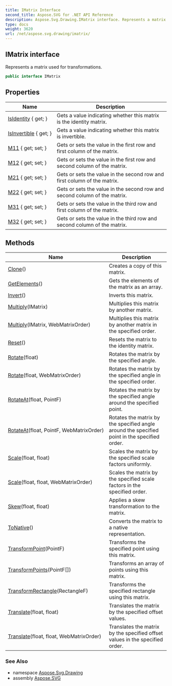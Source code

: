 ```yaml
---
title: IMatrix Interface
second_title: Aspose.SVG for .NET API Reference
description: Aspose.Svg.Drawing.IMatrix interface. Represents a matrix used for transformations
type: docs
weight: 3620
url: /net/aspose.svg.drawing/imatrix/
---
```

## IMatrix interface

Represents a matrix used for transformations.

```csharp
public interface IMatrix
```

## Properties

| Name | Description |
| --- | --- |
| [IsIdentity](../../aspose.svg.drawing/imatrix/isidentity/) { get; } | Gets a value indicating whether this matrix is the identity matrix. |
| [IsInvertible](../../aspose.svg.drawing/imatrix/isinvertible/) { get; } | Gets a value indicating whether this matrix is invertible. |
| [M11](../../aspose.svg.drawing/imatrix/m11/) { get; set; } | Gets or sets the value in the first row and first column of the matrix. |
| [M12](../../aspose.svg.drawing/imatrix/m12/) { get; set; } | Gets or sets the value in the first row and second column of the matrix. |
| [M21](../../aspose.svg.drawing/imatrix/m21/) { get; set; } | Gets or sets the value in the second row and first column of the matrix. |
| [M22](../../aspose.svg.drawing/imatrix/m22/) { get; set; } | Gets or sets the value in the second row and second column of the matrix. |
| [M31](../../aspose.svg.drawing/imatrix/m31/) { get; set; } | Gets or sets the value in the third row and first column of the matrix. |
| [M32](../../aspose.svg.drawing/imatrix/m32/) { get; set; } | Gets or sets the value in the third row and second column of the matrix. |

## Methods

| Name | Description |
| --- | --- |
| [Clone](../../aspose.svg.drawing/imatrix/clone/)() | Creates a copy of this matrix. |
| [GetElements](../../aspose.svg.drawing/imatrix/getelements/)() | Gets the elements of the matrix as an array. |
| [Invert](../../aspose.svg.drawing/imatrix/invert/)() | Inverts this matrix. |
| [Multiply](../../aspose.svg.drawing/imatrix/multiply/#multiply)(IMatrix) | Multiplies this matrix by another matrix. |
| [Multiply](../../aspose.svg.drawing/imatrix/multiply/#multiply_1)(IMatrix, WebMatrixOrder) | Multiplies this matrix by another matrix in the specified order. |
| [Reset](../../aspose.svg.drawing/imatrix/reset/)() | Resets the matrix to the identity matrix. |
| [Rotate](../../aspose.svg.drawing/imatrix/rotate/#rotate)(float) | Rotates the matrix by the specified angle. |
| [Rotate](../../aspose.svg.drawing/imatrix/rotate/#rotate_1)(float, WebMatrixOrder) | Rotates the matrix by the specified angle in the specified order. |
| [RotateAt](../../aspose.svg.drawing/imatrix/rotateat/#rotateat)(float, PointF) | Rotates the matrix by the specified angle around the specified point. |
| [RotateAt](../../aspose.svg.drawing/imatrix/rotateat/#rotateat_1)(float, PointF, WebMatrixOrder) | Rotates the matrix by the specified angle around the specified point in the specified order. |
| [Scale](../../aspose.svg.drawing/imatrix/scale/#scale)(float, float) | Scales the matrix by the specified scale factors uniformly. |
| [Scale](../../aspose.svg.drawing/imatrix/scale/#scale_1)(float, float, WebMatrixOrder) | Scales the matrix by the specified scale factors in the specified order. |
| [Skew](../../aspose.svg.drawing/imatrix/skew/)(float, float) | Applies a skew transformation to the matrix. |
| [ToNative](../../aspose.svg.drawing/imatrix/tonative/)() | Converts the matrix to a native representation. |
| [TransformPoint](../../aspose.svg.drawing/imatrix/transformpoint/)(PointF) | Transforms the specified point using this matrix. |
| [TransformPoints](../../aspose.svg.drawing/imatrix/transformpoints/)(PointF[]) | Transforms an array of points using this matrix. |
| [TransformRectangle](../../aspose.svg.drawing/imatrix/transformrectangle/)(RectangleF) | Transforms the specified rectangle using this matrix. |
| [Translate](../../aspose.svg.drawing/imatrix/translate/#translate)(float, float) | Translates the matrix by the specified offset values. |
| [Translate](../../aspose.svg.drawing/imatrix/translate/#translate_1)(float, float, WebMatrixOrder) | Translates the matrix by the specified offset values in the specified order. |

### See Also

* namespace [Aspose.Svg.Drawing](../../aspose.svg.drawing/)
* assembly [Aspose.SVG](../../)
